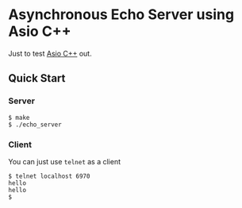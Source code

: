 # Asynchronous Echo Server using Asio C++

Just to test [Asio C++](https://think-async.com/Asio/) out.

## Quick Start

### Server

```console
$ make
$ ./echo_server
```

### Client

You can just use `telnet` as a client

```
$ telnet localhost 6970
hello
hello
$
```
